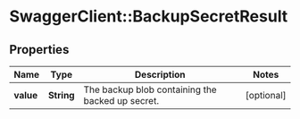 # SwaggerClient::BackupSecretResult

## Properties
Name | Type | Description | Notes
------------ | ------------- | ------------- | -------------
**value** | **String** | The backup blob containing the backed up secret. | [optional] 


